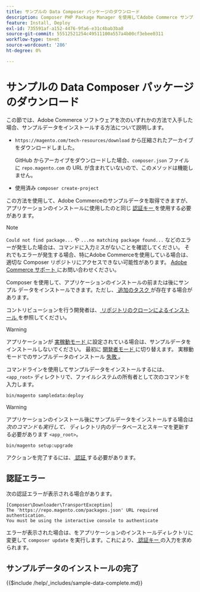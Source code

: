 ```yaml
---
title: サンプルの Data Composer パッケージのダウンロード
description: Composer PHP Package Manager を使用してAdobe Commerce サンプル データをインストールするには、次の手順に従います。
feature: Install, Deploy
exl-id: 735591af-a152-4476-9fa6-e31c4bab3ba8
source-git-commit: 55512521254c49511100a557a4b00cf3ebee0311
workflow-type: tm+mt
source-wordcount: '286'
ht-degree: 0%

---
```


# サンプルの Data Composer パッケージのダウンロード

この節では、Adobe Commerce ソフトウェアを次のいずれかの方法で入手した場合、サンプルデータをインストールする方法について説明します。

* `https://magento.com/tech-resources/download` から圧縮されたアーカイブをダウンロードしました。

  GitHub からアーカイブをダウンロードした場合、`composer.json` ファイルに `repo.magento.com` の URL が含まれていないので、このメソッドは機能しません。

* 使用済み `composer create-project`

この方法を使用して、Adobe Commerceのサンプルデータを取得できますが、アプリケーションのインストールに使用したのと同じ [ 認証キー ](../prerequisites/authentication-keys.md) を使用する必要があります。

>[!NOTE]
>
>`Could not find package...` や `...no matching package found...` などのエラーが発生した場合は、コマンドに入力ミスがないことを確認してください。 それでもエラーが発生する場合、特にAdobe Commerceを使用している場合は、適切な Composer リポジトリにアクセスできない可能性があります。 [Adobe Commerce サポート ](https://support.magento.com/hc/en-us) にお問い合わせください。

Composer を使用して、アプリケーションのインストールの前または後にサンプル データをインストールできます。ただし、[ 追加のタスク ](remove-or-update.md) が存在する場合があります。

コントリビューションを行う開発者は、[ リポジトリのクローンによるインストール ](git-repositories.md) を参照してください。

>[!WARNING]
>
>アプリケーションが [ 実稼動モード ](../../configuration/bootstrap/application-modes.md#production-mode) に設定されている場合は、サンプルデータをインストールしないでください。 最初に [ 開発者モード ](../../configuration/bootstrap/application-modes.md#developer-mode) に切り替えます。 実稼動モードでのサンプルデータのインストール [ 失敗 ](https://support.magento.com/hc/en-us/articles/360033824571#symptom-production-mode-trouble-samp-prod-)。

コマンドラインを使用してサンプルデータをインストールするには、`<app_root>` ディレクトリで、ファイルシステムの所有者として次のコマンドを入力します。

```bash
bin/magento sampledata:deploy
```

>[!WARNING]
>
>アプリケーションのインストール後にサンプルデータをインストールする場合は _次のコマンドも実行して、_ ディレクトリ内のデータベースとスキーマを更新する必要があります `<app_root>`。

```bash
bin/magento setup:upgrade
```

アクションを完了するには、[ 認証 ](../prerequisites/authentication-keys.md) する必要があります。

## 認証エラー

次の認証エラーが表示される場合があります。

```
[Composer\Downloader\TransportException]
The 'https://repo.magento.com/packages.json' URL required authentication.
You must be using the interactive console to authenticate
```

エラーが表示された場合は、をアプリケーションのインストールディレクトリに変更して `composer update` を実行します。これにより、[ 認証キー ](../prerequisites/authentication-keys.md) の入力を求められます。

## サンプルデータのインストールの完了

{{$include /help/_includes/sample-data-complete.md}}

<!-- Last updated from includes: 2022-09-08 11:33:05 -->
